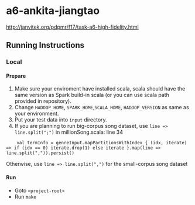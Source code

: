 # a6-ankita-jiangtao

http://janvitek.org/pdpmr/f17/task-a6-high-fidelity.html

## Running Instructions

### Local

#### Prepare

1) Make sure your enviroment have installed scala, scala should have the same version as Spark build-in scala (or you can use scala path provided in repository).
2) Change `HADOOP_HOME`, `SPARK_HOME`,`SCALA_HOME`, `HADOOP_VERSION` as same as your environment.
3) Put your test data into `input` directory.
4) If you are planning to run big-corpus song dataset, use `line => line.split(";")` in 
millionSong.scala: line 34
```
    val termInfo = genreInput.mapPartitionsWithIndex { (idx, iterate) => if (idx == 0) iterate.drop(1) else iterate }.map(line => line.split(",")).persist()

```
Otherwise, use `line => line.split(",")` for the small-corpus song dataset

#### Run

- Goto `<project-root>`
- Run `make`